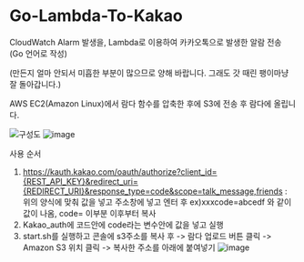 # Go-Lambda-To-Kakao
CloudWatch Alarm 발생을, Lambda로 이용하여 카카오톡으로 발생한 알람 전송 (Go 언어로 작성)

(만든지 얼마 안되서 미흡한 부분이 많으므로 양해 바랍니다. 그래도 갓 때린 팽이마냥 잘 돌아갑니다.)


AWS EC2(Amazon Linux)에서 람다 함수를 압축한 후에 S3에 전송 후 람다에 올립니다.

![구성도](https://user-images.githubusercontent.com/60952823/143803082-7c68a8c6-2539-429c-8ed7-9461a13ec39c.png)
![image](https://user-images.githubusercontent.com/60952823/143803003-e17c340a-7850-4086-86ae-2b6798fed6c2.png)


사용 순서
1. https://kauth.kakao.com/oauth/authorize?client_id={REST_API_KEY}&redirect_uri={REDIRECT_URI}&response_type=code&scope=talk_message,friends 
 : 위의 양식에 맞춰 값을 넣고 주소창에 넣고 엔터 후 ex)xxxcode=abcedf 와 같이 값이 나옴, code= 이부분 이후부터 복사
2. Kakao_auth에 코드안에 code라는 변수안에 값을 넣고 실행
3. start.sh를 실행하고 콘솔에 s3주소를 복사 후 -> 람다 업로드 버튼 클릭 -> Amazon S3 위치 클릭 -> 복사한 주소를 아래에 붙여넣기 
 ![image](https://user-images.githubusercontent.com/60952823/143810535-30066ac4-61c9-4d89-ba59-42949bf08014.png)

